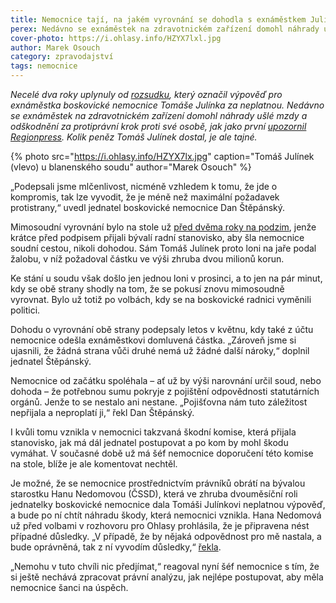 ```yaml
---
title: Nemocnice tají, na jakém vyrovnání se dohodla s exnáměstkem Julínkem
perex: Nedávno se exnáměstek na zdravotnickém zařízení domohl náhrady ušlé mzdy a odškodnění za protiprávní výpověď. Kolik peněz Tomáš Julínek dostal, je ale tajné.
cover-photo: https://i.ohlasy.info/HZYX7lxl.jpg
author: Marek Osouch
category: zpravodajství
tags: nemocnice
---
```


*Necelé dva roky uplynuly od [rozsudku](https://ohlasy.info/clanky/2017/08/julinek-vyhozen-nepravem.html), který označil výpověď pro exnáměstka boskovické nemocnice Tomáše Julínka za neplatnou. Nedávno se exnáměstek na zdravotnickém zařízení domohl náhrady ušlé mzdy a odškodnění za protiprávní krok proti své osobě, jak jako první [upozornil Regionpress](http://www.regionpress.cz/Dohodli-se-na-mimosoudnim-vyrovnani-id-22128.aspx). Kolik peněz Tomáš Julínek dostal, je ale tajné.*

{% photo src="https://i.ohlasy.info/HZYX7lx.jpg" caption="Tomáš Julínek (vlevo) u blanenského soudu" author="Marek Osouch" %}

„Podepsali jsme mlčenlivost, nicméně vzhledem k tomu, že jde o kompromis, tak lze vyvodit, že je méně než maximální požadavek protistrany,“ uvedl jednatel boskovické nemocnice Dan Štěpánský.

Mimosoudní vyrovnání bylo na stole už [před dvěma roky na podzim](https://ohlasy.info/clanky/2017/11/julinek-soud.html), jenže krátce před podpisem přijali bývalí radní stanovisko, aby šla nemocnice soudní cestou, nikoli dohodou. Sám Tomáš Julínek proto loni na jaře podal žalobu, v níž požadoval částku ve výši zhruba dvou milionů korun.

Ke stání u soudu však došlo jen jednou loni v prosinci, a to jen na pár minut, kdy se obě strany shodly na tom, že se pokusí znovu mimosoudně vyrovnat. Bylo už totiž po volbách, kdy se na boskovické radnici vyměnili politici.

Dohodu o vyrovnání obě strany podepsaly letos v květnu, kdy také z účtu nemocnice odešla exnáměstkovi domluvená částka. „Zároveň jsme si ujasnili, že žádná strana vůči druhé nemá už žádné další nároky,“ doplnil jednatel Štěpánský.

Nemocnice od začátku spoléhala – ať už by výši narovnání určil soud, nebo dohoda – že potřebnou sumu pokryje z pojištění odpovědnosti statutárních orgánů. Jenže to se nestalo ani nestane. „Pojišťovna nám tuto záležitost nepřijala a neproplatí ji,“ řekl Dan Štěpánský.

I kvůli tomu vznikla v nemocnici takzvaná škodní komise, která přijala stanovisko, jak má dál jednatel postupovat a po kom by mohl škodu vymáhat. V současné době už má šéf nemocnice doporučení této komise na stole, blíže je ale komentovat nechtěl.

Je možné, že se nemocnice prostřednictvím právníků obrátí na bývalou starostku Hanu Nedomovou (ČSSD), která ve zhruba dvouměsíční roli jednatelky boskovické nemocnice dala Tomáši Julínkovi neplatnou výpověď, a bude po ní chtít náhradu škody, která nemocnici vznikla. Hana Nedomová už před volbami v rozhovoru pro Ohlasy prohlásila, že je připravena nést případné důsledky. „V případě, že by nějaká odpovědnost pro mě nastala, a bude oprávněná, tak z ní vyvodím důsledky,“ [řekla](https://vimeo.com/286940949#t=427s).

„Nemohu v tuto chvíli nic předjímat,“ reagoval nyní šéf nemocnice s tím, že si ještě nechává zpracovat právní analýzu, jak nejlépe postupovat, aby měla nemocnice šanci na úspěch.
